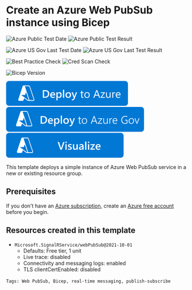 # Create an Azure Web PubSub instance using Bicep

![Azure Public Test Date](https://azurequickstartsservice.blob.core.windows.net/badges/quickstarts/microsoft.web/azure-web-pubsub/PublicLastTestDate.svg)
![Azure Public Test Result](https://azurequickstartsservice.blob.core.windows.net/badges/quickstarts/microsoft.web/azure-web-pubsub/PublicDeployment.svg)

![Azure US Gov Last Test Date](https://azurequickstartsservice.blob.core.windows.net/badges/quickstarts/microsoft.web/azure-web-pubsub/FairfaxLastTestDate.svg)
![Azure US Gov Last Test Result](https://azurequickstartsservice.blob.core.windows.net/badges/quickstarts/microsoft.web/azure-web-pubsub/FairfaxDeployment.svg)

![Best Practice Check](https://azurequickstartsservice.blob.core.windows.net/badges/quickstarts/microsoft.web/azure-web-pubsub/BestPracticeResult.svg)
![Cred Scan Check](https://azurequickstartsservice.blob.core.windows.net/badges/quickstarts/microsoft.web/azure-web-pubsub/CredScanResult.svg)

![Bicep Version](https://azurequickstartsservice.blob.core.windows.net/badges/quickstarts/microsoft.web/azure-web-pubsub/BicepVersion.svg)

[![Deploy To Azure](https://raw.githubusercontent.com/Azure/azure-quickstart-templates/master/1-CONTRIBUTION-GUIDE/images/deploytoazure.svg?sanitize=true)](https://portal.azure.com/#create/Microsoft.Template/uri/https%3A%2F%2Fraw.githubusercontent.com%2FAzure%2Fazure-quickstart-templates%2Fmaster%2Fquickstarts/microsoft.web/azure-web-pubsub%2Fazuredeploy.json)
[![Deploy To Azure US Gov](https://raw.githubusercontent.com/Azure/azure-quickstart-templates/master/1-CONTRIBUTION-GUIDE/images/deploytoazuregov.svg?sanitize=true)](https://portal.azure.us/#create/Microsoft.Template/uri/https%3A%2F%2Fraw.githubusercontent.com%2FAzure%2Fazure-quickstart-templates%2Fmaster%2Fquickstarts/microsoft.web/azure-web-pubsub%2Fazuredeploy.json)
[![Visualize](https://raw.githubusercontent.com/Azure/azure-quickstart-templates/master/1-CONTRIBUTION-GUIDE/images/visualizebutton.svg?sanitize=true)](http://armviz.io/#/?load=https%3A%2F%2Fraw.githubusercontent.com%2FAzure%2Fazure-quickstart-templates%2Fmaster%2Fquickstarts/microsoft.web/azure-web-pubsub%2Fazuredeploy.json)

This template deploys a simple instance of Azure Web PubSub service in a new or existing resource group.

## Prerequisites

If you don't have an [Azure subscription](/azure/guides/developer/azure-developer-guide#understanding-accounts-subscriptions-and-billing), create an [Azure free account](https://azure.microsoft.com/free/?ref=microsoft.com&utm_source=microsoft.com&utm_medium=docs&utm_campaign=visualstudio) before you begin.

## Resources created in this template

- `Microsoft.SignalRService/webPubSub@2021-10-01`
  - Defaults: Free tier, 1 unit
  - Live trace: disabled
  - Connectivity and messaging logs: enabled
  - TLS clientCertEnabled: disabled

`Tags: Web PubSub, Bicep, real-time messaging, publish-subscribe`
